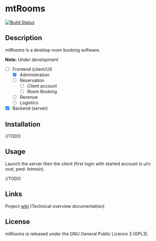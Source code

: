 # mtRooms

[![Build Status](https://travis-ci.org/BBKbeam/mtRooms.svg?branch=master)](https://travis-ci.org/BBKbeam/mtRooms)

## Description

mtRooms is a desktop room booking software.

__Note:__ _Under development_

- [ ] Frontend (client/UI)
    -  [x] Administration
    -  [ ] Reservation
        -  [ ] Client account
        -  [ ] Room Booking
    - [ ] Revenue
    - [ ] Logistics
- [x] Backend (server)

## Installation

//TODO

## Usage

Launch the server then the client (first login with started account is u/n: *root*, pwd: *letmein*).

//TODO

## Links

Project [wiki](https://github.com/BBKbeam/mtRooms/wiki) (Technical overview documentation)

## License

mtRooms is released under the GNU General Public Licence 3 (GPL3).